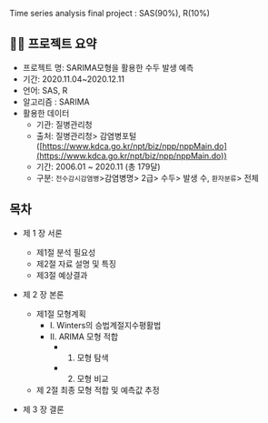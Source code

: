 Time series analysis final project : SAS(90%), R(10%)

## 💁🏻 프로젝트 요약

- 프로젝트 명: SARIMA모형을 활용한 수두 발생 예측
- 기간: 2020.11.04~2020.12.11
- 언어: SAS, R
- 알고리즘 : SARIMA
- 활용한 데이터
    - 기관: 질병관리청
    - 출처: 질병관리청> 감염병포털([https://www.kdca.go.kr/npt/biz/npp/nppMain.do](https://www.kdca.go.kr/npt/biz/npp/nppMain.do))
    - 기간: 2006.01 ~ 2020.11 (총 179달)
    - 구분: `전수감시감염병`>감염병명> 2급> 수두> 발생 수,
            `환자분류`> 전체




## 목차

- 제 1 장 서론
  - 제1절	분석 필요성
  - 제2절	자료 설명 및 특징
  - 제3절	예상결과 

- 제 2 장 본론
  - 제1절	모형계획
    - Ⅰ. Winters의 승법계절지수평활법
    - Ⅱ. ARIMA 모형 적합
      - 1.	모형 탐색
      - 2.	모형 비교
  - 제 2절 최종 모형 적합 및 예측값 추정


- 제 3 장 결론
